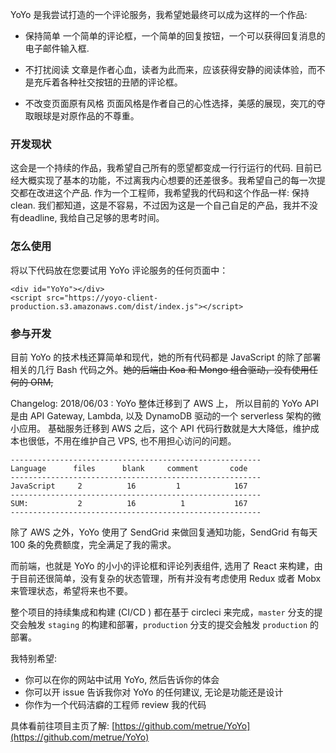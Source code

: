 YoYo 是我尝试打造的一个评论服务，我希望她最终可以成为这样的一个作品:

* 保持简单
  一个简单的评论框，一个简单的回复按钮，一个可以获得回复消息的电子邮件输入框.

* 不打扰阅读
  文章是作者心血，读者为此而来，应该获得安静的阅读体验，而不是充斥着各种社交按钮的丑陋的评论框。

* 不改变页面原有风格
  页面风格是作者自己的心性选择，美感的展现，突兀的夺取眼球是对原作品的不尊重。

### 开发现状

这会是一个持续的作品，我希望自己所有的愿望都变成一行行运行的代码. 目前已经大概实现了基本的功能，不过离我内心想要的还差很多。我希望自己的每一次提交都在改进这个产品. 作为一个工程师，我希望我的代码和这个作品一样: 保持 clean. 我们都知道，这是不容易，不过因为这是一个自己自足的产品，我并不没有deadline, 我给自己足够的思考时间。

### 怎么使用

将以下代码放在您要试用 YoYo 评论服务的任何页面中：

```
<div id="YoYo"></div>
<script src="https://yoyo-client-production.s3.amazonaws.com/dist/index.js"></script>
```

### 参与开发

目前 YoYo 的技术栈还算简单和现代，她的所有代码都是 JavaScript 的除了部署相关的几行 Bash 代码之外。~~她的后端由 Koa 和 Mongo 组合驱动，没有使用任何的 ORM,~~

Changelog:
2018/06/03 :   YoYo 整体迁移到了 AWS 上， 所以目前的 YoYo API 是由 API Gateway, Lambda, 以及 DynamoDB 驱动的一个 serverless 架构的微小应用。 基础服务迁移到 AWS 之后，这个 API 代码行数就是大大降低，维护成本也很低，不用在维护自己 VPS, 也不用担心访问的问题。

```
--------------------------------------------------------
Language      files      blank     comment       code
--------------------------------------------------------
JavaScript     2          16         1            167
--------------------------------------------------------
SUM:           2          16          1           167
--------------------------------------------------------
```

除了 AWS 之外，YoYo 使用了 SendGrid 来做回复通知功能，SendGrid 有每天 100 条的免费额度，完全满足了我的需求。

而前端，也就是 YoYo 的小小的评论框和评论列表组件, 选用了 React 来构建，由于目前还很简单，没有复杂的状态管理，所有并没有考虑使用 Redux 或者 Mobx 来管理状态，希望将来也不要。

整个项目的持续集成和构建  (CI/CD ) 都在基于 circleci 来完成，`master` 分支的提交会触发 `staging` 的构建和部署，`production` 分支的提交会触发 `production` 的部署。

我特别希望:

* 你可以在你的网站中试用 YoYo, 然后告诉你的体会
* 你可以开 issue 告诉我你对 YoYo 的任何建议, 无论是功能还是设计
* 你作为一个代码洁癖的工程师 review 我的代码

具体看前往项目主页了解: [https://github.com/metrue/YoYo](https://github.com/metrue/YoYo)
